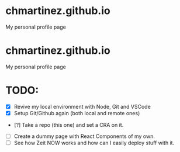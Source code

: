 # chmartinez.github.io
My personal profile page
# chmartinez.github.io
My personal profile page

# TODO:
- [x] Revive my local environment with Node, Git and VSCode
- [x] Setup Git/Github again (both local and remote ones)
- [?] Take a repo (this one) and set a CRA on it.
- [ ] Create a dummy page with React Components of my own.
- [ ] See how Zeit NOW works and how can I easily deploy stuff with it.